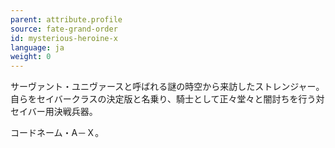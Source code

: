 ```yaml
---
parent: attribute.profile
source: fate-grand-order
id: mysterious-heroine-x
language: ja
weight: 0
---
```


サーヴァント・ユニヴァースと呼ばれる謎の時空から来訪したストレンジャー。
自らをセイバークラスの決定版と名乗り、騎士として正々堂々と闇討ちを行う対セイバー用決戦兵器。

コードネーム・A－Ｘ。
